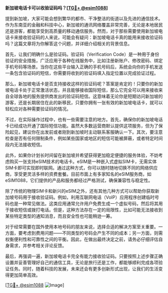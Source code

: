 **新加坡电话卡可以收验证码吗？[[TG💪+ @esim1088](https://t.me/s/esim1088)]**

提到新加坡，大家可能会想到繁华的都市、干净整洁的街道以及先进的通信技术。作为东南亚的金融和科技中心，新加坡的通讯网络覆盖非常完善，无论是本地居民还是游客，都能享受到高质量的移动通信服务。然而，对于那些需要使用新加坡电话卡来接收验证码的人来说，可能会有疑问：新加坡电话卡真的能用来接收验证码吗？这篇文章将为你解答这个问题，并详细介绍相关的背景信息。

首先，让我们明确什么是验证码。验证码（Verification Code）是一种用于身份验证的安全措施，广泛应用于各种在线服务中，比如注册新账户、修改密码、绑定手机号码等场景。当你在这些平台输入正确的手机号码后，系统会向你的手机发送一条包含验证码的短信，你需要将收到的验证码填入指定位置以完成验证过程。

那么，新加坡电话卡是否支持接收这样的验证码呢？答案是肯定的！只要你的新加坡电话卡处于正常激活状态，并且能够接收国际短信，那么它完全可以用来接收来自全球各地的服务提供商发出的验证码短信。这意味着无论你是短期访问新加坡的游客，还是长期居住在此的新移民，只要你拥有一张有效的新加坡电话卡，就可以轻松应对各种需要验证码的情况。

不过，在实际操作过程中，也有一些需要注意的地方。首先，确保你的新加坡电话卡已经成功开通了国际短信功能。虽然大多数运营商默认提供这项服务，但为了保险起见，建议你在出发前或者刚到新加坡时主动联系客服确认一下。其次，要注意检查是否有任何限制条件，例如某些国家或地区的短信可能被屏蔽，或者特定时间段内无法接收短信。

此外，如果你计划长时间留在新加坡并希望获得更加稳定便捷的服务体验，不妨考虑购买一张支持eSIM技术的电话卡。eSIM是一种嵌入式虚拟SIM卡，无需实体SIM卡即可实现即时联网。通过这种方式，你可以随时随地切换不同的网络供应商，享受更灵活多样的资费套餐。目前市面上有多家知名的eSIM服务商，如eSIM1088，它们提供的产品和服务都经过严格测试，确保兼容性与稳定性。

除了传统的物理SIM卡和新兴的eSIM之外，还有其他几种方式可以帮助你获取新加坡号码用于接收验证码。例如，利用互联网电话（VoIP）应用程序创建临时号码也是一种常见做法。这类应用通常允许用户免费生成一个虚拟号码，然后将其用于接收短信或拨打电话。但是，这种方法存在一定的局限性，比如可能无法接收到某些特定类型的通知消息，而且安全性也可能稍逊一筹。

对于经常需要在国外使用本地号码的朋友来说，选择合适的解决方案至关重要。一方面，要考虑到费用问题——不同类型的号码会产生不同的成本；另一方面，则需权衡便利性和可靠性之间的平衡。因此，在做出最终决定之前，请务必仔细评估自身需求，并参考相关评论反馈。

最后，再强调一遍，新加坡电话卡完全有能力接收验证码。只要按照上述步骤正确设置并妥善管理好自己的通信工具，无论是旅行还是工作，都能够顺利完成各项验证任务。同时，随着科技的发展，未来还会有更多创新形式出现，让我们的生活变得更加简单高效。

[[TG💪+ @esim1088](https://t.me/s/esim1088) ![Image](https://i.postimg.cc/4NQfJmqS/Snipaste-2025-05-13-00-14-12.png)]